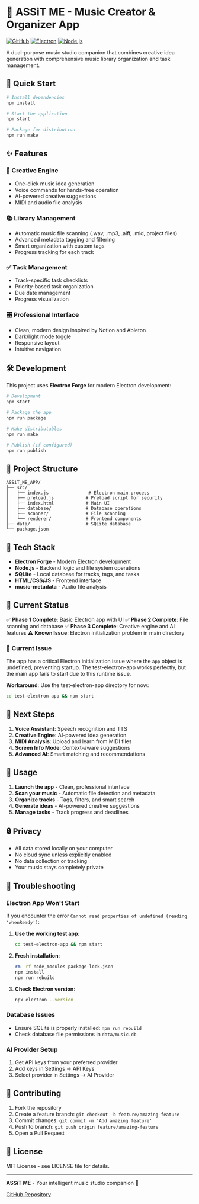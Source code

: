 # 🎵 ASSiT ME - Music Creator & Organizer App

[![GitHub](https://img.shields.io/github/license/beatprohalo/ASSiT_ME_APP)](https://github.com/beatprohalo/ASSiT_ME_APP/blob/main/LICENSE)
[![Electron](https://img.shields.io/badge/Electron-38.1.2-blue)](https://electronjs.org/)
[![Node.js](https://img.shields.io/badge/Node.js-22.19.0-green)](https://nodejs.org/)

A dual-purpose music studio companion that combines creative idea generation with comprehensive music library organization and task management.

## 🚀 Quick Start

```bash
# Install dependencies
npm install

# Start the application
npm start

# Package for distribution
npm run make
```

## ✨ Features

### 🎨 Creative Engine
- One-click music idea generation
- Voice commands for hands-free operation
- AI-powered creative suggestions
- MIDI and audio file analysis

### 📚 Library Management
- Automatic music file scanning (.wav, .mp3, .aiff, .mid, project files)
- Advanced metadata tagging and filtering
- Smart organization with custom tags
- Progress tracking for each track

### ✅ Task Management
- Track-specific task checklists
- Priority-based task organization
- Due date management
- Progress visualization

### 🎛️ Professional Interface
- Clean, modern design inspired by Notion and Ableton
- Dark/light mode toggle
- Responsive layout
- Intuitive navigation

## 🛠️ Development

This project uses **Electron Forge** for modern Electron development:

```bash
# Development
npm start

# Package the app
npm run package

# Make distributables
npm run make

# Publish (if configured)
npm run publish
```

## 📁 Project Structure

```
ASSiT_ME_APP/
├── src/
│   ├── index.js               # Electron main process
│   ├── preload.js            # Preload script for security
│   ├── index.html            # Main UI
│   ├── database/             # Database operations
│   ├── scanner/              # File scanning
│   └── renderer/             # Frontend components
├── data/                     # SQLite database
└── package.json
```

## 🔧 Tech Stack

- **Electron Forge** - Modern Electron development
- **Node.js** - Backend logic and file system operations
- **SQLite** - Local database for tracks, tags, and tasks
- **HTML/CSS/JS** - Frontend interface
- **music-metadata** - Audio file analysis

## 🎯 Current Status

✅ **Phase 1 Complete**: Basic Electron app with UI
✅ **Phase 2 Complete**: File scanning and database
✅ **Phase 3 Complete**: Creative engine and AI features
⚠️ **Known Issue**: Electron initialization problem in main directory

### 🚨 Current Issue
The app has a critical Electron initialization issue where the `app` object is undefined, preventing startup. The test-electron-app works perfectly, but the main app fails to start due to this runtime issue.

**Workaround**: Use the test-electron-app directory for now:
```bash
cd test-electron-app && npm start
```

## 🚀 Next Steps

1. **Voice Assistant**: Speech recognition and TTS
2. **Creative Engine**: AI-powered idea generation
3. **MIDI Analysis**: Upload and learn from MIDI files
4. **Screen Info Mode**: Context-aware suggestions
5. **Advanced AI**: Smart matching and recommendations

## 📱 Usage

1. **Launch the app** - Clean, professional interface
2. **Scan your music** - Automatic file detection and metadata
3. **Organize tracks** - Tags, filters, and smart search
4. **Generate ideas** - AI-powered creative suggestions
5. **Manage tasks** - Track progress and deadlines

## 🔒 Privacy

- All data stored locally on your computer
- No cloud sync unless explicitly enabled
- No data collection or tracking
- Your music stays completely private

## 🔧 Troubleshooting

### Electron App Won't Start
If you encounter the error `Cannot read properties of undefined (reading 'whenReady')`:

1. **Use the working test app**:
   ```bash
   cd test-electron-app && npm start
   ```

2. **Fresh installation**:
   ```bash
   rm -rf node_modules package-lock.json
   npm install
   npm run rebuild
   ```

3. **Check Electron version**:
   ```bash
   npx electron --version
   ```

### Database Issues
- Ensure SQLite is properly installed: `npm run rebuild`
- Check database file permissions in `data/music.db`

### AI Provider Setup
1. Get API keys from your preferred provider
2. Add keys in Settings → API Keys
3. Select provider in Settings → AI Provider

## 🤝 Contributing

1. Fork the repository
2. Create a feature branch: `git checkout -b feature/amazing-feature`
3. Commit changes: `git commit -m 'Add amazing feature'`
4. Push to branch: `git push origin feature/amazing-feature`
5. Open a Pull Request

## 📄 License

MIT License - see LICENSE file for details.

---

**ASSiT ME** - Your intelligent music studio companion 🎵

[GitHub Repository](https://github.com/beatprohalo/ASSiT_ME_APP)
